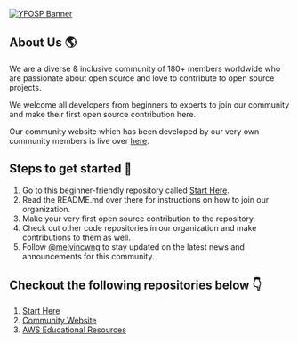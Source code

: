[![YFOSP Banner](https://readme-typing-svg.demolab.com/?lines=Welcome%20to%20%27Your%20First%20Open%20Source%20Project%27%20%E2%AD%90&width=1000&size=25)](https://git.io/typing-svg)

## About Us 🌎

We are a diverse & inclusive community of 180+ members worldwide who are passionate about open source and love to contribute to open source projects.

We welcome all developers from beginners to experts to join our community and make their first open source contribution here.

Our community website which has been developed by our very own community members is live over [here](https://yfosp.netlify.app/).

## Steps to get started 🚀

1. Go to this beginner-friendly repository called [Start Here](https://github.com/Your-First-Open-Source-Project/start-here).
2. Read the README.md over there for instructions on how to join our organization.
3. Make your very first open source contribution to the repository.
4. Check out other code repositories in our organization and make contributions to them as well.
5. Follow [@melvincwng](https://github.com/melvincwng) to stay updated on the latest news and announcements for this community.

## Checkout the following repositories below 👇

1. [Start Here](https://github.com/Your-First-Open-Source-Project/start-here)
2. [Community Website](https://github.com/Your-First-Open-Source-Project/main-website)
3. [AWS Educational Resources](https://github.com/Your-First-Open-Source-Project/aws-resources)
